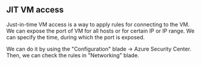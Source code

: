 ﻿## JIT VM access

Just-in-time VM access is a way to apply rules for connecting to the VM.
We can expose the port of VM for all hosts or for certain IP or IP range.
We can specify the time, during which the port is exposed.

We can do it by using the "Configuration" blade -> Azure Security Center.  
Then, we can check the rules in "Networking" blade.